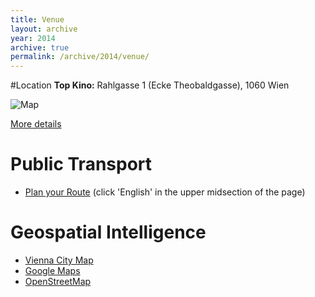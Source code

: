 ```yaml
---
title: Venue
layout: archive
year: 2014
archive: true
permalink: /archive/2014/venue/
---
```


#Location
**Top Kino:** Rahlgasse 1 (Ecke Theobaldgasse), 1060 Wien

![Map](http://www.topkino.at/jart/projects/top-kino/images/img-db/1107355478353-614x308-center.jpeg)

[More details](http://www.topkino.at/jart/projects/top-kino/main.jart?rel=de&content-id=1106695946522)

# Public Transport
* [Plan your Route](http://www.wienerlinien.at/eportal2/ep/channelView.do/channelId/-46649?routeTo=Rahlgasse+1) (click 'English' in the upper midsection of the page)

# Geospatial Intelligence
* [Vienna City Map](http://www.wien.gv.at/stadtplan/en/grafik.aspx?lang=en&bookmark=tndhRuSoH0YLX9dDPUJMQ0FSphkgMvtFur4pcKaaR67bmzrznRyDKV2mReQr&bmadr=10069258)
* [Google Maps](https://www.google.at/maps/place/Rahlgasse+1,+1060+Wien/@48.2013366,16.3615737,17z/data=!3m1!4b1!4m2!3m1!1s0x476d07854bcc8957:0x66e07cce70332dc4)
* [OpenStreetMap](http://www.openstreetmap.org/node/1198542016)

